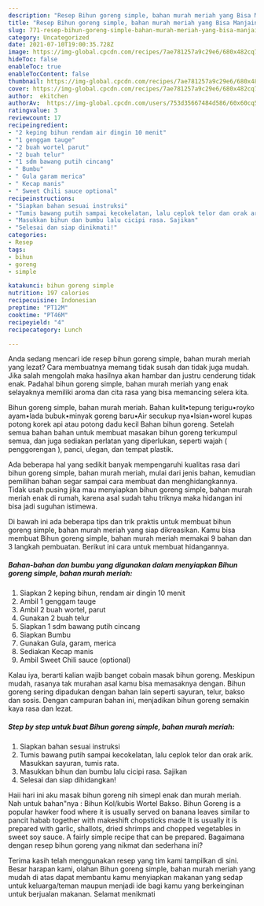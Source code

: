 ```yaml
---
description: "Resep Bihun goreng simple, bahan murah meriah yang Bisa Manjain Lidah"
title: "Resep Bihun goreng simple, bahan murah meriah yang Bisa Manjain Lidah"
slug: 771-resep-bihun-goreng-simple-bahan-murah-meriah-yang-bisa-manjain-lidah
category: Uncategorized
date: 2021-07-10T19:00:35.728Z
image: https://img-global.cpcdn.com/recipes/7ae781257a9c29e6/680x482cq70/bihun-goreng-simple-bahan-murah-meriah-foto-resep-utama.jpg
hideToc: false
enableToc: true
enableTocContent: false
thumbnail: https://img-global.cpcdn.com/recipes/7ae781257a9c29e6/680x482cq70/bihun-goreng-simple-bahan-murah-meriah-foto-resep-utama.jpg
cover: https://img-global.cpcdn.com/recipes/7ae781257a9c29e6/680x482cq70/bihun-goreng-simple-bahan-murah-meriah-foto-resep-utama.jpg
author:  ekitchen
authorAv:  https://img-global.cpcdn.com/users/753d35667484d586/60x60cq50/avatar.jpg
ratingvalue: 3
reviewcount: 17
recipeingredient:
- "2 keping bihun rendam air dingin 10 menit"
- "1 genggam tauge"
- "2 buah wortel parut"
- "2 buah telur"
- "1 sdm bawang putih cincang"
- " Bumbu"
- " Gula garam merica"
- " Kecap manis"
- " Sweet Chili sauce optional"
recipeinstructions:
- "Siapkan bahan sesuai instruksi"
- "Tumis bawang putih sampai kecokelatan, lalu ceplok telor dan orak arik. Masukkan sayuran, tumis rata."
- "Masukkan bihun dan bumbu lalu cicipi rasa. Sajikan"
- "Selesai dan siap dinikmati!"
categories:
- Resep
tags:
- bihun
- goreng
- simple

katakunci: bihun goreng simple 
nutrition: 197 calories
recipecuisine: Indonesian
preptime: "PT12M"
cooktime: "PT46M"
recipeyield: "4"
recipecategory: Lunch

---
```



Anda sedang mencari ide resep bihun goreng simple, bahan murah meriah yang lezat? Cara membuatnya memang tidak susah dan tidak juga mudah. Jika salah mengolah maka hasilnya akan hambar dan justru cenderung tidak enak. Padahal bihun goreng simple, bahan murah meriah yang enak selayaknya memiliki aroma dan cita rasa yang bisa memancing selera kita.


Bihun goreng simple, bahan murah meriah. Bahan kulit•tepung terigu•royko ayam•lada bubuk•minyak goreng baru•Air secukup nya•Isian•worel kupas potong korek api atau potong dadu kecil Bahan bihun goreng. Setelah semua bahan bahan untuk membuat masakan bihun goreng terkumpul semua, dan juga sediakan perlatan yang diperlukan, seperti wajah ( penggorengan ), panci, ulegan, dan tempat plastik.

Ada beberapa hal yang sedikit banyak mempengaruhi kualitas rasa dari bihun goreng simple, bahan murah meriah, mulai dari jenis bahan, kemudian pemilihan bahan segar sampai cara membuat dan menghidangkannya. Tidak usah pusing jika mau menyiapkan bihun goreng simple, bahan murah meriah enak di rumah, karena asal sudah tahu triknya maka hidangan ini bisa jadi suguhan istimewa.


Di bawah ini ada beberapa tips dan trik praktis untuk membuat bihun goreng simple, bahan murah meriah yang siap dikreasikan. Kamu bisa membuat Bihun goreng simple, bahan murah meriah memakai 9 bahan dan 3 langkah pembuatan. Berikut ini cara untuk membuat hidangannya.

<!--inarticleads1-->

##### Bahan-bahan dan bumbu yang digunakan dalam menyiapkan Bihun goreng simple, bahan murah meriah:

1. Siapkan 2 keping bihun, rendam air dingin 10 menit
1. Ambil 1 genggam tauge
1. Ambil 2 buah wortel, parut
1. Gunakan 2 buah telur
1. Siapkan 1 sdm bawang putih cincang
1. Siapkan  Bumbu
1. Gunakan  Gula, garam, merica
1. Sediakan  Kecap manis
1. Ambil  Sweet Chili sauce (optional)


Kalau iya, berarti kalian wajib banget cobain masak bihun goreng. Meskipun mudah, rasanya tak murahan asal kamu bisa memasaknya dengan. Bihun goreng sering dipadukan dengan bahan lain seperti sayuran, telur, bakso dan sosis. Dengan campuran bahan ini, menjadikan bihun goreng semakin kaya rasa dan lezat. 

<!--inarticleads2-->

##### Step by step untuk buat Bihun goreng simple, bahan murah meriah:

1. Siapkan bahan sesuai instruksi
1. Tumis bawang putih sampai kecokelatan, lalu ceplok telor dan orak arik. Masukkan sayuran, tumis rata.
1. Masukkan bihun dan bumbu lalu cicipi rasa. Sajikan
1. Selesai dan siap dihidangkan!

Haii hari ini aku masak bihun goreng nih simepl enak dan murah meriah. Nah untuk bahan&#34;nya : Bihun Kol/kubis Wortel Bakso. Bihun Goreng is a popular hawker food where it is usually served on banana leaves similar to pancit habab together with makeshift chopsticks made It is usually it is prepared with garlic, shallots, dried shrimps and chopped vegetables in sweet soy sauce. A fairly simple recipe that can be prepared. Bagaimana dengan resep bihun goreng yang nikmat dan sederhana ini? 

Terima kasih telah menggunakan resep yang tim kami tampilkan di sini. Besar harapan kami, olahan Bihun goreng simple, bahan murah meriah yang mudah di atas dapat membantu kamu menyiapkan makanan yang sedap untuk keluarga/teman maupun menjadi ide bagi kamu yang berkeinginan untuk berjualan makanan. Selamat menikmati
